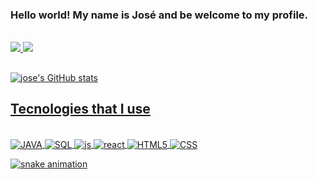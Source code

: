 ### Hello world! My name is José and be welcome to my profile.

<br>

<div>
<a href="https://www.linkedin.com/in/developer-jose-meneses/"> <img src="https://img.shields.io/badge/LinkedIn-0077B5?style=for-the-badge&logo=linkedin&logoColor=white">
<a href="mailto:josefilmeneses@gmail.com"> <img src="https://img.shields.io/badge/Gmail-D14836?style=for-the-badge&logo=gmail&logoColor=white">
                                                              
</div>
  
##


![jose's GitHub stats](https://github-readme-stats.vercel.app/api?username=jose5556&show_icons=true&theme=radical)

## Tecnologies that I use

<div style="display: inline block"><br />
  <img align="center" alt="JAVA" src="https://img.shields.io/badge/Java-ED8B00?style=for-the-badge&logo=openjdk&logoColor=white">
  <img align="center" alt="SQL" src="https://img.shields.io/badge/MySQL-00000F?style=for-the-badge&logo=mysql&logoColor=white">
  <img align="center" alt="js" src="https://img.shields.io/badge/JavaScript-323330?style=for-the-badge&logo=javascript&logoColor=F7DF1E">
  <img align="center" alt="react" src="https://img.shields.io/badge/React-20232A?style=for-the-badge&logo=react&logoColor=61DAFB">
  <img align="center" alt="HTML5" src="https://img.shields.io/badge/HTML5-E34F26?style=for-the-badge&logo=html5&logoColor=white">
  <img align="center" alt="CSS" src="https://img.shields.io/badge/CSS3-1572B6?style=for-the-badge&logo=css3&logoColor=white">
</div>

![snake animation](https://github.com/jose5556/jose5556/blob/output/github-contribution-grid-snake.svg)
